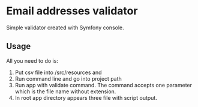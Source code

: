 # Email addresses validator

Simple validator created with Symfony console.

## Usage
All you need to do is:
1. Put csv file into /src/resources and
2. Run command line and go into project path
3. Run app with validate command. The command accepts one parameter which is the file name without extension.
4. In root app directory appears three file with script output.
